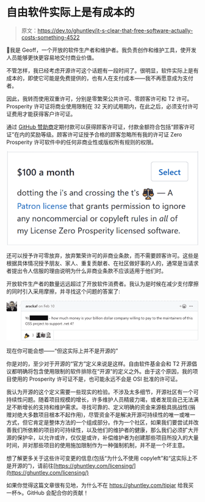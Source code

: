 # 自由软件实际上是有成本的

> 原文：<https://dev.to/ghuntley/it-s-clear-that-free-software-actually-costs-something-4522>

🙌我是 Geoff，一个开放的软件生产者和维护者。我负责创作和维护工具，使开发人员能够更快更容易地交付商业价值。

不管怎样，我已经考虑开源许可这个话题有一段时间了。很明显，软件实际上是有成本的，即使它可能是免费提供的，也有人在支付成本——我不再愿意成为支付者。

因此，我转而使用双重许可，分别是零繁荣公共许可、零顾客许可和 T2 许可。Prosperity 许可证将商业使用限制在 32 天的试用期内，在此之后，必须支付许可证费用才能获得客户许可证。

通过 [GitHub 赞助商](https://ghuntley.com/support)定期付款可以获得顾客许可证，付款金额符合包括“顾客许可证”在内的奖励等级。顾客许可证授予合格的顾客忽略所有我的许可证 Zero Prosperity 许可软件中的任何非商业性或版权所有规则的权限。

[![image](img/55eacb94c9c05048e34158da8b5073df.png)](https://res.cloudinary.com/practicaldev/image/fetch/s--ISmi5-t---/c_limit%2Cf_auto%2Cfl_progressive%2Cq_auto%2Cw_880/https://user-images.githubusercontent.com/127353/64580447-b4664800-d3c9-11e9-90fa-fb40331cc75d.png)

还可以授予许可零放弃，放弃繁荣许可的非商业条款，而不需要顾客许可。这些是根据具体情况授予朋友、家人、重复贡献者、在社区做好事的人的，通常是当请求者提出令人信服的理由说明为什么非商业条款不应该适用于他们时。

开放软件生产者的数量远远超过了开放软件消费者。我认为是时候在减少支付摩擦的同时引入采用摩擦，并寻找这个问题的答案了:

[![image](img/715666877905474ba46baa6881569984.png)](https://res.cloudinary.com/practicaldev/image/fetch/s--WTFezu2W--/c_limit%2Cf_auto%2Cfl_progressive%2Cq_auto%2Cw_880/https://user-images.githubusercontent.com/127353/64580478-ce078f80-d3c9-11e9-8512-e00b7e5b3747.png)

现在你可能会想——“但这实际上并不是开源的”

你是对的，至少对于开源的“官方”定义来说是这样。自由软件基金会和 T2 开源倡议都明确将包含使用限制的软件排除在“开源”的定义之外。由于这个原因，我的项目使用的 Prosperity 许可证不是，也可能永远不会是 OSI 批准的许可证。

我认为开源的这个定义需要一些现实的检验。不涉及太多细节，开源社区有一个可持续性问题。随着项目规模的增长，许多维护人员精疲力竭，或者发现自己无法满足不断增长的支持和维护需求。寻找可靠的、定义明确的资金来源极具挑战性(捐赠对绝大多数项目根本不起作用)，尽管资金不是解决开源可持续性的唯一或唯一方式，但它肯定是整体方法的一个组成部分。作为一个社区，如果我们要尝试并改善我们所依赖的项目的可持续性，以及他们的维护者的健康，那么我们必须扩大开源的保护伞，以允许或许，仅仅是或许，补偿维护者为创建那些项目所投入的大量时间，并对那些项目的使用施加限制作为一种强制机制，并不是一个坏主意。

想了解更多关于这些许可变更的信息(包括“为什么不使用 copyleft”和“这实际上不是开源的”)，请前往[https://ghuntley.com/licensing/](https://ghuntley.com/licensing/)

如果你觉得这篇文章很有见地，为什么不在 https://ghuntley.com/tipjar 给我买一杯☕。GitHub 会配合你的贡献！
